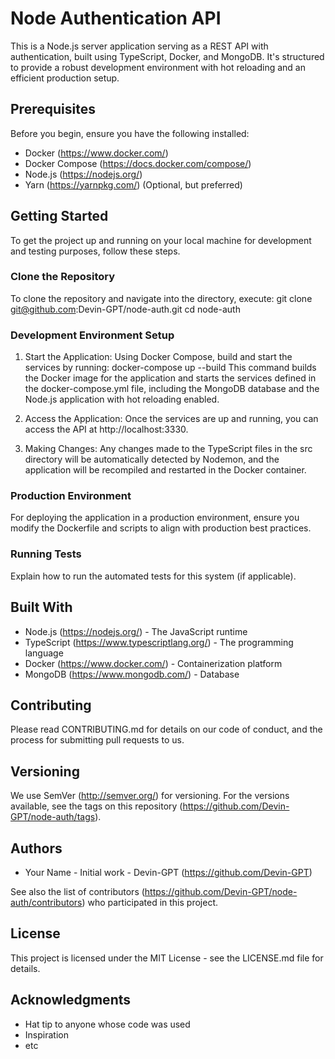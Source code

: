 # Node Authentication API

This is a Node.js server application serving as a REST API with authentication, built using TypeScript, Docker, and MongoDB. It's structured to provide a robust development environment with hot reloading and an efficient production setup.

## Prerequisites

Before you begin, ensure you have the following installed:
- Docker (https://www.docker.com/)
- Docker Compose (https://docs.docker.com/compose/)
- Node.js (https://nodejs.org/)
- Yarn (https://yarnpkg.com/) (Optional, but preferred)

## Getting Started

To get the project up and running on your local machine for development and testing purposes, follow these steps.

### Clone the Repository

To clone the repository and navigate into the directory, execute:
git clone git@github.com:Devin-GPT/node-auth.git
cd node-auth

### Development Environment Setup

1. Start the Application:
   Using Docker Compose, build and start the services by running:
   docker-compose up --build
   This command builds the Docker image for the application and starts the services defined in the docker-compose.yml file, including the MongoDB database and the Node.js application with hot reloading enabled.

2. Access the Application:
   Once the services are up and running, you can access the API at http://localhost:3330.

3. Making Changes:
   Any changes made to the TypeScript files in the src directory will be automatically detected by Nodemon, and the application will be recompiled and restarted in the Docker container.

### Production Environment

For deploying the application in a production environment, ensure you modify the Dockerfile and scripts to align with production best practices.

### Running Tests

Explain how to run the automated tests for this system (if applicable).

## Built With

- Node.js (https://nodejs.org/) - The JavaScript runtime
- TypeScript (https://www.typescriptlang.org/) - The programming language
- Docker (https://www.docker.com/) - Containerization platform
- MongoDB (https://www.mongodb.com/) - Database

## Contributing

Please read CONTRIBUTING.md for details on our code of conduct, and the process for submitting pull requests to us.

## Versioning

We use SemVer (http://semver.org/) for versioning. For the versions available, see the tags on this repository (https://github.com/Devin-GPT/node-auth/tags).

## Authors

- Your Name - Initial work - Devin-GPT (https://github.com/Devin-GPT)

See also the list of contributors (https://github.com/Devin-GPT/node-auth/contributors) who participated in this project.

## License

This project is licensed under the MIT License - see the LICENSE.md file for details.

## Acknowledgments

- Hat tip to anyone whose code was used
- Inspiration
- etc
